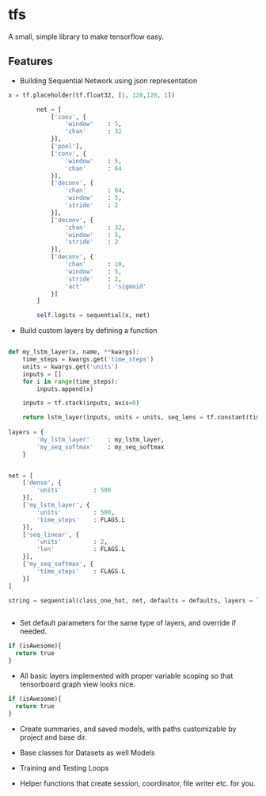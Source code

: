 # tfs
A small, simple library to make tensorflow easy.


## Features

- Building Sequential Network using json representation 

```python
x = tf.placeholder(tf.float32, [1, 128,128, 1])

        net = [
            ['conv', {
                'window'    : 5,
                'chan'      : 32
            }],
            ['pool'],
            ['conv', {
                'window'    : 5,
                'chan'      : 64
            }],
            ['deconv', {
                'chan'      : 64,
                'window'    : 5,
                'stride'    : 2
            }],
            ['deconv', {
                'chan'      : 32,
                'window'    : 5,
                'stride'    : 2
            }],
            ['deconv', {
                'chan'      : 10,
                'window'    : 5,
                'stride'    : 2,
                'act'       : 'sigmoid'
            }]
        ]

        self.logits = sequential(x, net)
```

- Build custom layers by defining a function


```python

def my_lstm_layer(x, name, **kwargs):
    time_steps = kwargs.get('time_steps')
    units = kwargs.get('units')
    inputs = []
    for i in range(time_steps):
        inputs.append(x)

    inputs = tf.stack(inputs, axis=0)

    return lstm_layer(inputs, units = units, seq_lens = tf.constant(time_steps, shape=[FLAGS.B]))
    
layers = {
        'my_lstm_layer'     : my_lstm_layer,
        'my_seq_softmax'    : my_seq_softmax
    }


net = [
    ['dense', {
        'units'         : 500
    }],
    ['my_lstm_layer', {
        'units'         : 500,
        'time_steps'    : FLAGS.L
    }],
    ['seq_linear', {
        'units'         : 2,
        'len'           : FLAGS.L
    }],
    ['my_seq_softmax', {
        'time_steps'    : FLAGS.L
    }]
]

string = sequential(class_one_hot, net, defaults = defaults, layers = layers, name = 'class2str')
    
```

- Set default parameters for the same type of layers, and override if needed.


```python
if (isAwesome){
  return true
}
```

- All basic layers implemented with proper variable scoping so that tensorboard graph view looks nice.


```python
if (isAwesome){
  return true
}
```

- Create summaries, and saved models, with paths customizable by project and base dir.

- Base classes for Datasets as well Models

- Training and Testing Loops

- Helper functions that create session, coordinator, file writer etc. for you.
